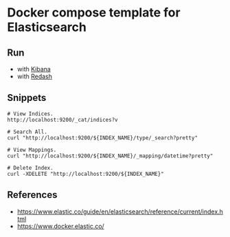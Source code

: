 # Docker compose template for Elasticsearch

## Run
* with [Kibana](./elasticsearch-kibana/README.md)
* with [Redash](./elasticsearch-redash/README.md)

## Snippets
```
# View Indices.
http://localhost:9200/_cat/indices?v

# Search All.
curl "http://localhost:9200/${INDEX_NAME}/type/_search?pretty"

# View Mappings.
curl "http://localhost:9200/${INDEX_NAME}/_mapping/datetime?pretty"

# Delete Index.
curl -XDELETE "http://localhost:9200/${INDEX_NAME}"
```

## References
* https://www.elastic.co/guide/en/elasticsearch/reference/current/index.html
* https://www.docker.elastic.co/
